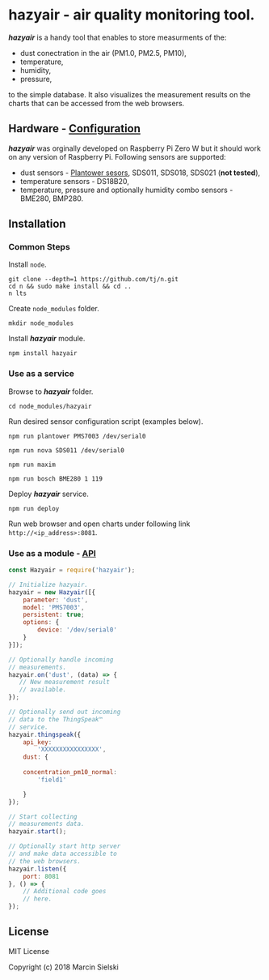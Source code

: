 # hazyair - air quality monitoring tool. 

__*hazyair*__ is a handy tool that enables to store measurments of the:
* dust conectration in the air (PM1.0, PM2.5, PM10),
* temperature,
* humidity,
* pressure,

to the simple database. It also visualizes the measurement results on the charts that can be accessed from the web
browsers.

## Hardware - [Configuration](https://github.com/marcin-sielski/hazyair/wiki)

__*hazyair*__ was orginally developed on Raspberry Pi Zero W but it should work on any version of Raspberry Pi.
Following sensors are supported:
* dust sensors - [Plantower sesors](https://github.com/perfectworks/node-plantower#supported-device-models),
SDS011, SDS018, SDS021 (__not tested__),
* temperature sensors - DS18B20,
* temperature, pressure and optionally humidity combo sensors - BME280, BMP280.

## Installation

### Common Steps

Install `node`.

```
git clone --depth=1 https://github.com/tj/n.git
cd n && sudo make install && cd ..
n lts
```

Create `node_modules` folder.

```mkdir node_modules```

Install __*hazyair*__ module.

```npm install hazyair```

### Use as a service

Browse to __*hazyair*__ folder.

```cd node_modules/hazyair```

Run desired sensor configuration script (examples below).

```
npm run plantower PMS7003 /dev/serial0

npm run nova SDS011 /dev/serial0

npm run maxim

npm run bosch BME280 1 119
```

Deploy __*hazyair*__ service.

```npm run deploy```

Run web browser and open charts under following link ```http://<ip_address>:8081```.

### Use as a module - [API](https://github.com/marcin-sielski/hazyair/wiki/API)


```javascript
const Hazyair = require('hazyair');

// Initialize hazyair.
hazyair = new Hazyair([{    
    parameter: 'dust',
    model: 'PMS7003',
    persistent: true;
    options: {
        device: '/dev/serial0'
    }
}]);

// Optionally handle incoming
// measurements.
hazyair.on('dust', (data) => {
   // New measurement result
   // available.
});

// Optionally send out incoming
// data to the ThingSpeak™
// service.
hazyair.thingspeak({ 
    api_key:
        'XXXXXXXXXXXXXXXX',
    dust: {
    
    concentration_pm10_normal:
        'field1'

    }
});

// Start collecting
// measurements data.
hazyair.start();

// Optionally start http server
// and make data accessible to
// the web browsers.
hazyair.listen({
    port: 8081
}, () => {
    // Additional code goes
    // here.
});
```

## License

MIT License

Copyright (c) 2018 Marcin Sielski
